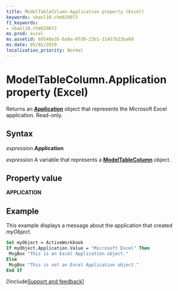 ```yaml
---
title: ModelTableColumn.Application property (Excel)
keywords: vbaxl10.chm929073
f1_keywords:
- vbaxl10.chm929073
ms.prod: excel
ms.assetid: 69540e35-6a9a-0fd9-23b1-31457b33ba68
ms.date: 05/01/2019
localization_priority: Normal
---
```



# ModelTableColumn.Application property (Excel)

Returns an **[Application](Excel.Application(object).md)** object that represents the Microsoft Excel application. Read-only.


## Syntax

_expression_.**Application**

_expression_ A variable that represents a **[ModelTableColumn](Excel.modeltablecolumn.md)** object.


## Property value

**APPLICATION**


## Example

This example displays a message about the application that created _myObject_.

```vb
Set myObject = ActiveWorkbook 
If myObject.Application.Value = "Microsoft Excel" Then 
 MsgBox "This is an Excel Application object." 
Else 
 MsgBox "This is not an Excel Application object." 
End If
```


[!include[Support and feedback](~/includes/feedback-boilerplate.md)]
